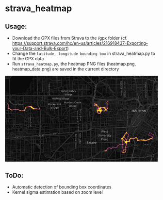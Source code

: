 # strava_heatmap

## Usage:

* Download the GPX files from Strava to the /gpx folder (cf. https://support.strava.com/hc/en-us/articles/216918437-Exporting-your-Data-and-Bulk-Export)
* Change the `latitude, longitude bounding box` in strava_heatmap.py to fit the GPX data
* Run `strava_heatmap.py`, the heatmap PNG files (heatmap.png, heatmap_data.png) are saved in the current directory

![heatmap.png](heatmap.png)

## ToDo:

* Automatic detection of bounding box coordinates
* Kernel sigma estimation based on zoom level
